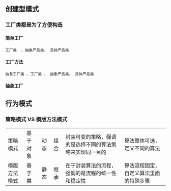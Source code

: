 ## 创建型模式


### 工厂类都是为了方便构造

#### 简单工厂
    
    工厂类  、抽象产品类、 具体产品类
    
#### 工厂方法

    抽象工厂类 、工厂类 、 抽象产品类、 具体产品类 
    
#### 抽象工厂



## 行为模式

### 策略模式 VS 模版方法模式
|    |     |   |   |   ||
|---|---|---|---|---|---|
| 策略模式  | 基于对象   | 动态  |  组合 | 封装可变的策略，强调的是选择不同的算法策略来实现同一目的   | 算法整体可选，定义不同的算法 |
|  模版方法模式 | 基于类  | 静态 | 继承   |  在于封装算法的流程，强调的是流程的统一性和稳定性  | 算法流程固定，自定义算法里面的特殊步骤 |

